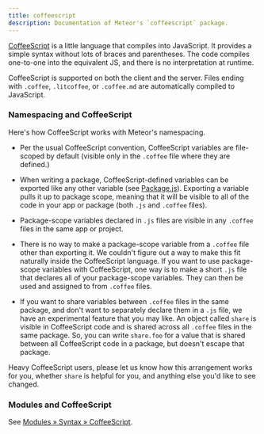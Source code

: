 ```yaml
---
title: coffeescript
description: Documentation of Meteor's `coffeescript` package.
---
```


[CoffeeScript](http://coffeescript.org/) is a little language that
compiles into JavaScript. It provides a simple syntax without lots of
braces and parentheses.  The code compiles one-to-one into the
equivalent JS, and there is no interpretation at runtime.

CoffeeScript is supported on both the client and the server. Files
ending with `.coffee`, `.litcoffee`, or `.coffee.md` are automatically
compiled to JavaScript.

### Namespacing and CoffeeScript

Here's how CoffeeScript works with Meteor's namespacing.

* Per the usual CoffeeScript convention, CoffeeScript variables are
  file-scoped by default (visible only in the `.coffee` file where
  they are defined.)

* When writing a package, CoffeeScript-defined variables can be
  exported like any other variable (see [Package.js](/api/packagejs.html)). Exporting a variable pulls it up to
  package scope, meaning that it will be visible to all of the code in
  your app or package (both `.js` and `.coffee` files).

* Package-scope variables declared in `.js` files are visible in any
  `.coffee` files in the same app or project.

* There is no way to make a package-scope variable from a `.coffee`
  file other than exporting it. We couldn't figure out a way to make
  this fit naturally inside the CoffeeScript language. If you want to
  use package-scope variables with CoffeeScript, one way is to make a
  short `.js` file that declares all of your package-scope
  variables. They can then be used and assigned to from `.coffee`
  files.

* If you want to share variables between `.coffee` files in the same
  package, and don't want to separately declare them in a `.js` file,
  we have an experimental feature that you may like. An object called
  `share` is visible in CoffeeScript code and is shared across all
  `.coffee` files in the same package. So, you can write `share.foo`
  for a value that is shared between all CoffeeScript code in a
  package, but doesn't escape that package.

Heavy CoffeeScript users, please let us know how this arrangement
works for you, whether `share` is helpful for you, and anything else
you'd like to see changed.

### Modules and CoffeeScript

See [Modules » Syntax » CoffeeScript](/packages/modules.html#CoffeeScript).
